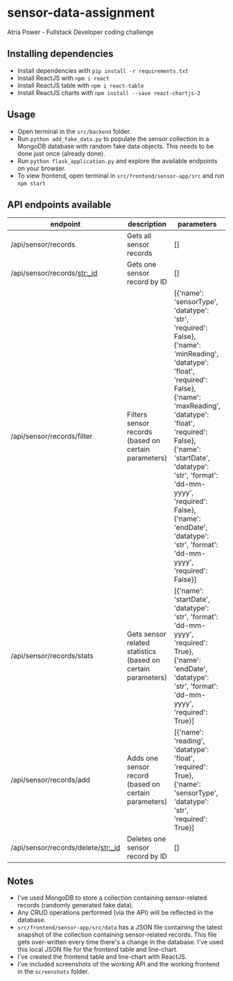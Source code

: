 # sensor-data-assignment
Atria Power - Fullstack Developer coding challenge

## Installing dependencies
- Install dependencies with `pip install -r requirements.txt`
- Install ReactJS with `npm i react`
- Install ReactJS table with `npm i react-table`
- Install ReactJS charts with `npm install --save react-chartjs-2`

## Usage
- Open terminal in the `src/backend` folder.
- Run `python add_fake_data.py` to populate the sensor collection in a MongoDB database with random fake data objects. This needs to be done just once (already done).
- Run `python flask_application.py` and explore the available endpoints on your browser.
- To view frontend, open terminal in `src/frontend/sensor-app/src` and run `npm start`

## API endpoints available
|  endpoint | description | parameters | example | methods |
|-------------- | -------------- | -------------- | -------------- | -------------- |
| /api/sensor/records | Gets all sensor records | [] | /api/sensor/records | ['GET'] |
| /api/sensor/records/<str:_id> | Gets one sensor record by ID | [] | /api/sensor/records/IPKR8IF8BCVZ | ['GET'] |
| /api/sensor/records/filter | Filters sensor records (based on certain parameters) | [{'name': 'sensorType', 'datatype': 'str', 'required': False}, {'name': 'minReading', 'datatype': 'float', 'required': False}, {'name': 'maxReading', 'datatype': 'float', 'required': False}, {'name': 'startDate', 'datatype': 'str', 'format': 'dd-mm-yyyy', 'required': False}, {'name': 'endDate', 'datatype': 'str', 'format': 'dd-mm-yyyy', 'required': False}] | /api/sensor/records/filter?sensorType=temperature&minReading=10.223&maxReading=14.472&startDate=14-06-2020&endDate=31-12-2020 | ['GET'] |
| /api/sensor/records/stats | Gets sensor related statistics (based on certain parameters) | [{'name': 'startDate', 'datatype': 'str', 'format': 'dd-mm-yyyy', 'required': True}, {'name': 'endDate', 'datatype': 'str', 'format': 'dd-mm-yyyy', 'required': True}] | /api/sensor/records/stats?startDate=14-06-2020&endDate=31-12-2020 | ['GET'] |
| /api/sensor/records/add | Adds one sensor record (based on certain parameters) | [{'name': 'reading', 'datatype': 'float', 'required': True}, {'name': 'sensorType', 'datatype': 'str', 'required': True}] | /api/sensor/records/add?reading=10.224&sensorType=temperature | ['POST'] |
| /api/sensor/records/delete/<str:_id> | Deletes one sensor record by ID | [] | /api/sensor/records/delete/IPKR8IF8BCVZ | ['DELETE'] |

## Notes
- I've used MongoDB to store a collection containing sensor-related records (randomly generated fake data).
- Any CRUD operations performed (via the API) will be reflected in the database.
- `src/frontend/sensor-app/src/data` has a JSON file containing the latest snapshot of the collection containing sensor-related records. This file gets over-written every time there's a change in the database. I've used this local JSON file for the frontend table and line-chart.
- I've created the frontend table and line-chart with ReactJS.
- I've included screenshots of the working API and the working frontend in the `screenshots` folder.